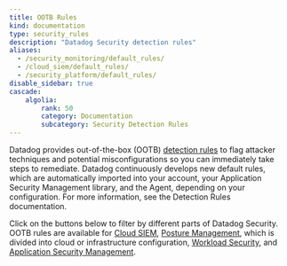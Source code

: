 ```yaml
---
title: OOTB Rules
kind: documentation
type: security_rules
description: "Datadog Security detection rules"
aliases:
  - /security_monitoring/default_rules/
  - /cloud_siem/default_rules/
  - /security_platform/default_rules/
disable_sidebar: true
cascade:
    algolia:
        rank: 50
        category: Documentation
        subcategory: Security Detection Rules
---
```


Datadog provides out-of-the-box (OOTB) [detection rules][1] to flag attacker techniques and potential misconfigurations so you can immediately take steps to remediate. Datadog continuously develops new default rules, which are automatically imported into your account, your Application Security Management library, and the Agent, depending on your configuration. For more information, see the Detection Rules documentation.

Click on the buttons below to filter by different parts of Datadog Security. OOTB rules are available for [Cloud SIEM][2], [Posture Management][3], which is divided into cloud or infrastructure configuration, [Workload Security][4], and [Application Security Management][5].

[1]: /security/detection_rules/
[2]: /security/cloud_siem/
[3]: /security/cspm/
[4]: /security/cloud_workload_security/
[5]: /security/application_security/